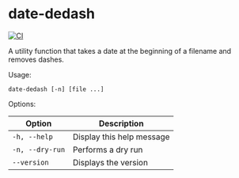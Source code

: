 # date-dedash

[![CI](https://github.com/tralston/date-dedash/workflows/CI/badge.svg)](https://github.com/tralston/date-dedash/actions?query=workflow:CI)

A utility function that takes a date at the beginning of a filename and removes dashes.

Usage:
```
date-dedash [-n] [file ...]
```

Options:

| Option          | Description               |
| --------------- | ------------------------- |
| `-h, --help`    | Display this help message |
| `-n, --dry-run` | Performs a dry run        |
| `--version`     | Displays the version      |